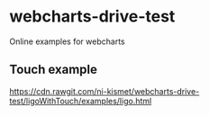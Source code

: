 # webcharts-drive-test
Online examples for webcharts

## Touch example
https://cdn.rawgit.com/ni-kismet/webcharts-drive-test/ligoWithTouch/examples/ligo.html
